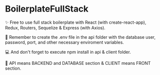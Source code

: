 # BoilerplateFullStack
✨ Free to use full stack boilerplate with React (with create-react-app), Redux, Routers, Sequelize &amp; Express (with Axios).

📣 Remember to create the .env file in the api folder with the database user, password, port, and other necessary enviroment variables.

💻 And don't forget to execute npm install in api & client folder.

🔰 API means BACKEND and DATABASE section & CLIENT means FRONT section.
